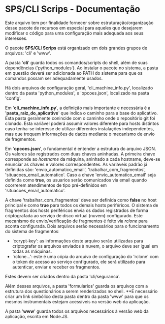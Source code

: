 # SPS/CLI Scrips - Documentação

Este arquivo tem por finalidade fornecer sobre estruturação/organização desse pacote de recursos em especial para aqueles que desejarem modificar o código para uma configuração mais adequada aos seus interesses.

O pacote **SPS/CLI Scrips** está organizado em dois grandes grupos de arquivos: 'cli' e 'www'.

A pasta '**cli**' guarda todos os comandos/scripts do shell, além de suas dependências ('python_modules'). Ao instalar o pacote no sistema, a pasta em questão deverá ser adicionada ao PATH do sistema para que os comandos possam ser adequadamente usados.

Há dois arquivos de configuração geral, 'cli_machine_info.py', localizado dentro da pasta 'python_modules', e 'opcoes.json', localizado na pasta 'config'.

Em '**cli_machine_info.py**', a definição mais importante e necessária é a '**pasta_raiz_do_aplicativo**' que indica o caminho para a base do aplicativo. Esta pasta geralmente conincide com o caminho onde o repositório git foi clonado. Esta variável poderá assumir valores diferente para hosts distintos caso tenha-se interesse de utilizar diferentes instalações independentes, mas que troquem informações de dados mediante o mecanismo de envio de fragmentos.

Em '**opcoes.json**', o fundamental é entender a estrutura do arquivo JSON. Os valores são registrados com duas chaves aninhadas. A primeira chave corresponde ao *hostname* da máquina, aninhado a cada hostname, deve-se enunciar as chaves e valores correspondentes. As variáveis padrão já definidas são: 'envio_automatico_email', 'trabalhar_com_fragmentos', 'situacoes_email_automatico'. Caso a chave 'envio_automatico_email' seja definida como **true**, os usuarios serão comunicados via email quando ocorrerem atendimentos de tipo pré-definidos em 'situacoes_email_automatico'.

A chave 'trabalhar_com_fragmentos' deve ser definida como **false** no host principal e como **true** para todos os demais hosts periféricos. O sistema de fragmentos dos hosts periféricos envia os dados registrados de forma criptografada ao serviço de disco virtual (nuvem) configurado. Este mecanismo de envio/verificação de fragmentos é feito via *rclone* para aconta configurada. Dois arquivos serão necessários para o funcionamento do sistema de fragmentos: 

* 'ccrypt-key': as informações deste arquivo serão utilizadas para criptografar os arquivos enviados à nuvem, o arquivo deve ser igual em todas as máquinas. 
* 'rclone...': este é uma cópia do arquivo de configuração do 'rclone' com o token de acesso ao serviço configurado, ele será utilizado para autenticar, enviar e receber os fragmentos.

Estes devem ser criados dentro da pasta 'cli/seguranca'.

Além desses arquivos, a pasta 'formularios' guarda os arquivos com a estrutura dos questionários a serem renderizados no shell. **É necessário criar um link simbólico desta pasta dentro da pasta 'www' para que os mesmos instrumentais estejam acessíveis na versão web da aplicação.

A pasta '**www**' guarda todos os arquivos necessários à versão web da aplicação, escrita em Node.JS. 
